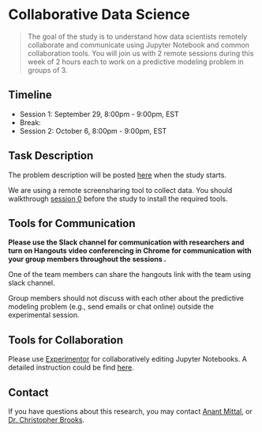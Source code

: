 <!-- Remove all the comments for each group repo -->

# Collaborative Data Science

> The goal of the study is to understand how data scientists remotely collaborate and communicate using Jupyter Notebook and common collaboration tools. You will join us with 2 remote sessions during this week of 2 hours each to work on a predictive modeling problem in groups of 3. 

## Timeline
<!-- Change the timeline for each group! -->
- Session 1: September 29, 8:00pm - 9:00pm, EST
- Break:  
- Session 2: October 6, 8:00pm - 9:00pm, EST

## Task Description
<!-- Change the link to overview, move other mds into /unreleased for session 0 -->
The problem description will be posted [here](overview.md) when the study starts. 

We are using a remote screensharing tool to collect data. You should walkthrough [session 0](session0.md) before the study to install the required tools.

## Tools for Communication
<!-- For groups using Slack -->
**Please use the Slack channel for communication with researchers and turn on Hangouts video conferencing in Chrome for communication with your group members throughout the sessions .** 

One of the team members can share the hangouts link with the team using slack channel. 

Group members should not discuss with each other about the predictive modeling problem (e.g., send emails or chat online) outside the experimental session. 

<!-- For groups using Hangouts video conferencing, add url to the conferencing -->


## Tools for Collaboration
<!-- For groups using shared environment -->
Please use [Experimentor](https://experimentorx.mentoracademy.org) for collaboratively editing Jupyter Notebooks. A detailed instruction could be find [here](howto.md). 

## Contact

If you have questions about this research, you may contact [Anant Mittal](mailto:anmittal@umich.edu), or [Dr. Christopher Brooks](mailto:brooksch@umich.edu).
